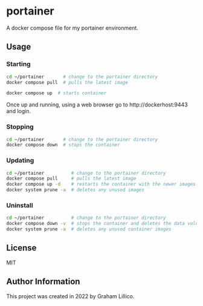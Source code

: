 # portainer

A docker compose file for my portainer environment.

## Usage 

### Starting

```bash
cd ~/portainer       # change to the portainer directory
docker compose pull  # pulls the latest image
```

```bash
docker compose up  # starts container
```

Once up and running, using a web browser go to http://dockerhost:9443 and login.

### Stopping

```bash
cd ~/portainer       # change to the portainer directory
docker compose down  # stops the container
```

### Updating

```bash
cd ~/portainer          # change to the portainer directory
docker compose pull     # pulls the latest image
docker compose up -d    # restarts the container with the newer images
docker system prune -a  # deletes any unused images
```

### Uninstall

```bash
cd ~/portainer          # change to the portainer directory
docker compose down -v  # stops the container and deletes the data volumes
docker system prune -a  # deletes any unused container images
```

## License

MIT

## Author Information

This project was created in 2022 by Graham Lillico.
